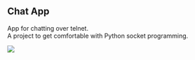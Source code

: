 ## Chat App
App for chatting over telnet.\
A project to get comfortable with Python socket programming.

![](https://media4.giphy.com/media/v1.Y2lkPTc5MGI3NjExenJodHFnc2s0cTdwNGxvcmptNWw5Z3JuY2tqN2ZhdTBndmt2bnhuMiZlcD12MV9pbnRlcm5hbF9naWZfYnlfaWQmY3Q9Zw/o0vwzuFwCGAFO/giphy.gif)